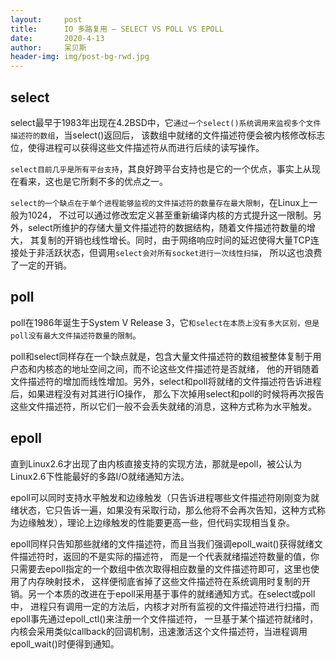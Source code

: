 ```yaml
---
layout:     post
title:      IO 多路复用 – SELECT VS POLL VS EPOLL
date:       2020-4-13
author:     呆贝斯
header-img: img/post-bg-rwd.jpg
---
```

## select

select最早于1983年出现在4.2BSD中，它`通过一个select()系统调用来监视多个文件描述符的数组`，当select()返回后，
该数组中就绪的文件描述符便会被内核修改标志位，使得进程可以获得这些文件描述符从而进行后续的读写操作。

`select目前几乎是所有平台支持`，其良好跨平台支持也是它的一个优点，事实上从现在看来，这也是它所剩不多的优点之一。

`select的一个缺点在于单个进程能够监视的文件描述符的数量存在最大限制`，在Linux上一般为1024，
不过可以通过修改宏定义甚至重新编译内核的方式提升这一限制。另外，select所维护的存储大量文件描述符的数据结构，随着文件描述符数量的增大，
其复制的开销也线性增长。同时，由于网络响应时间的延迟使得大量TCP连接处于非活跃状态，但调用`select会对所有socket进行一次线性扫描`，
所以这也浪费了一定的开销。

## poll

poll在1986年诞生于System V Release 3，它`和select在本质上没有多大区别，但是poll没有最大文件描述符数量的限制`。

poll和select同样存在一个缺点就是，包含大量文件描述符的数组被整体复制于用户态和内核态的地址空间之间，而不论这些文件描述符是否就绪，
他的开销随着文件描述符的增加而线性增加。另外，select和poll将就绪的文件描述符告诉进程后，如果进程没有对其进行IO操作，
那么下次掉用select和poll的时候将再次报告这些文件描述符，所以它们一般不会丢失就绪的消息，这种方式称为水平触发。

## epoll

直到Linux2.6才出现了由内核直接支持的实现方法，那就是epoll，被公认为Linux2.6下性能最好的多路I/O就绪通知方法。

epoll可以同时支持水平触发和边缘触发（只告诉进程哪些文件描述符刚刚变为就绪状态，它只告诉一遍，如果没有采取行动，那么他将不会再次告知，这种方式称为边缘触发），理论上边缘触发的性能要更高一些，但代码实现相当复杂。

epoll同样只告知那些就绪的文件描述符，而且当我们强调epoll_wait()获得就绪文件描述符时，返回的不是实际的描述符，
而是一个代表就绪描述符数量的值，你只需要去epoll指定的一个数组中依次取得相应数量的文件描述符即可，这里也使用了内存映射技术，
这样便彻底省掉了这些文件描述符在系统调用时复制的开销。另一个本质的改进在于epoll采用基于事件的就绪通知方式。在select或poll中，
进程只有调用一定的方法后，内核才对所有监视的文件描述符进行扫描，而epoll事先通过epoll_ctl()来注册一个文件描述符，
一旦基于某个描述符就绪时，内核会采用类似callback的回调机制，迅速激活这个文件描述符，当进程调用epoll_wait()时便得到通知。
